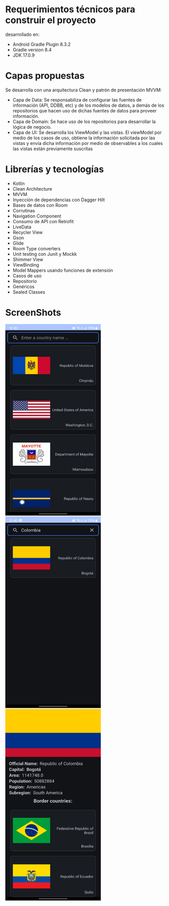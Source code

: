 # Requerimientos técnicos para construir el proyecto
desarrollado en: 
- Android Gradle Plugin 8.3.2
- Gradle version 8.4
- JDK 17.0.9

# Capas propuestas
Se desarrolla con una arquitectura Clean y patrón de presentación MVVM:  
<ul>
  <li>Capa de Data: Se responsabiliza de configurar las fuentes de información (API, DDBB, etc) y de los modelos de datos, a demás de los repositorios que hacen uso de dichas fuentes de datos para proveer información.  </li>
  <li>Capa de Domain: Se hace uso de los repositorios para desarrollar la lógica de negocio.  </li>
  <li>Capa de UI: Se desarrolla los ViewModel y las vistas. El viewModel por medio de los casos de uso, obtiene la información solicitada por las vistas y  
envía dicha información por medio de observables a los cuales las vistas están previamente suscritas</li>
</ul>  

# Librerías y tecnologías
<ul>
  <li>Kotlin</li>
  <li>Clean Architecture</li>
  <li>MVVM</li>
  <li>Inyección de dependencias con Dagger Hilt</li>
  <li>Bases de datos con Room</li>
  <li>Corrutinas</li>
  <li>Navigation Component</li>
  <li>Consumo de API con Retrofit</li>
  <li>LiveData</li>
  <li>Recycler View</li>
  <li>Gson</li>
  <li>Glide</li>
  <li>Room Type converters</li>
  <li>Unit testing con Junit y Mockk</li>
  <li>Shimmer View</li>
  <li>ViewBinding</li>
  <li>Model Mappers usando funciones de extensión</li>
  <li>Casos de uso</li>
  <li>Repositorio</li>
  <li>Genéricos</li>
  <li>Sealed Classes</li>
</ul>

# ScreenShots
<img src="images/CountriesApp1.jpg" width = "300" height="600">  
<img src="images/CountriesApp2.jpg" width = "300" height="600">  
<img src="images/CountriesApp3.jpg" width = "300" height="600">  
